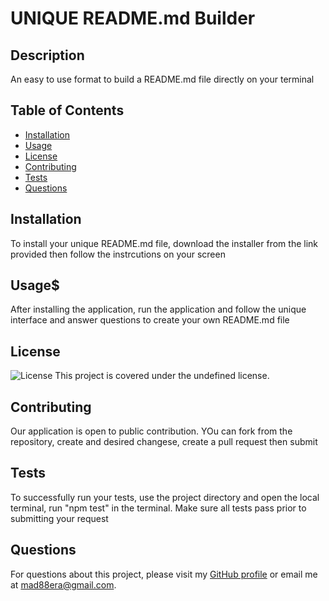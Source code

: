 
# UNIQUE README.md Builder
    
## Description
An easy to use format to build a README.md file directly on your terminal
    
## Table of Contents
- [Installation](#installation)
- [Usage](#usage)
- [License](#license)
- [Contributing](#contributing)
- [Tests](#tests)
- [Questions](#questions)

## Installation
To install your unique README.md file, download the installer from the link provided then follow the instrcutions on your screen

## Usage$
After installing the application, run the application and follow the unique interface and answer questions to create your own README.md file

## License
![License](https://img.shields.io/badge/License-undefined-blue.svg)
This project is covered under the undefined license.

## Contributing
Our application is open to public contribution. YOu can fork from the repository, create and desired changese, create a pull request then submit

## Tests
To successfully run your tests, use the project directory and open the local terminal, run "npm test" in the terminal. Make sure all tests pass prior to submitting your request

## Questions
For questions about this project, please visit my [GitHub profile](https://github.com/mad88era) or email me at mad88era@gmail.com.
